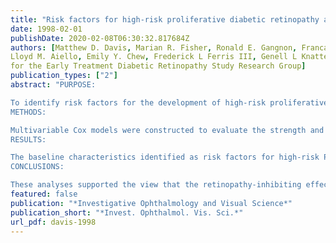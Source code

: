 ```yaml
---
title: "Risk factors for high-risk proliferative diabetic retinopathy and severe visual loss: Early Treatment Diabetic Retinopathy Study Report #18"
date: 1998-02-01
publishDate: 2020-02-08T06:30:32.817684Z
authors: [Matthew D. Davis, Marian R. Fisher, Ronald E. Gangnon, Franca Barton,
Lloyd M. Aiello, Emily Y. Chew, Frederick L Ferris III, Genell L Knatterud
for the Early Treatment Diabetic Retinopathy Study Research Group]
publication_types: ["2"]
abstract: "PURPOSE:

To identify risk factors for the development of high-risk proliferative diabetic retinopathy (PDR) and for the development of severe visual loss or vitrectomy (SVLV) in eyes assigned to deferral of photocoagulation in the Early Treatment Diabetic Retinopathy Study (ETDRS).
METHODS:

Multivariable Cox models were constructed to evaluate the strength and statistical significance of baseline risk factors for development of high-risk PDR and of SVLV.
RESULTS:

The baseline characteristics identified as risk factors for high-risk PDR were increased severity of retinopathy, decreased visual acuity (or increased extent of macular edema), higher glycosylated hemoglobin, history of diabetic neuropathy, lower hematocrit, elevated triglycerides, lower serum albumin, and persons with mild to moderate nonproliferative retinopathy, younger age (or type 1 diabetes). The predominant risk factor for development of SVLV was the prior development of high-risk PDR. The only other clearly significant factor was decreased visual acuity at baseline. In the eyes that developed SVLV before high-risk proliferative retinopathy was observed, baseline risk factors were decreased visual acuity (or increased extent of macular edema), older age (or type 2 diabetes), and female gender.
CONCLUSIONS:

These analyses supported the view that the retinopathy-inhibiting effect of better glycemic control extends across all ages, both diabetes types, and all stages of retinopathy up to and including the severe nonproliferative and early proliferative stages and the possibility that reducing elevated blood lipids and treating anemia slow the progression of retinopathy."
featured: false
publication: "*Investigative Ophthalmology and Visual Science*"
publication_short: "*Invest. Ophthalmol. Vis. Sci.*"
url_pdf: davis-1998
---
```


